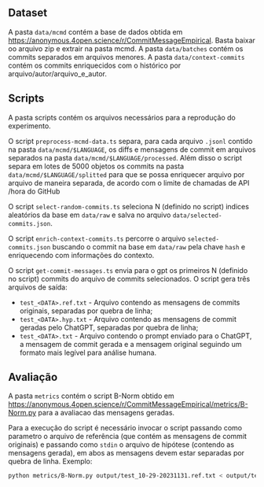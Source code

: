 ## Dataset

A pasta `data/mcmd` contém a base de dados obtida em https://anonymous.4open.science/r/CommitMessageEmpirical. Basta baixar oo arquivo zip e extrair na pasta mcmd.
A pasta `data/batches` contém os commits separados em arquivos menores.
A pasta `data/context-commits` contém os commits enriquecidos com o histórico por arquivo/autor/arquivo_e_autor.

## Scripts

A pasta scripts contém os arquivos necessários para a reprodução do experimento.

O script `preprocess-mcmd-data.ts` separa, para cada arquivo `.jsonl` contido na pasta `data/mcmd/$LANGUAGE`, os diffs e mensagens de commit em arquivos separados na pasta `data/mcmd/$LANGUAGE/processed`. Além disso o script separa em lotes de 5000 objetos os commits na pasta `data/mcmd/$LANGUAGE/splitted` para que se possa enriquecer arquivo por arquivo de maneira separada, de acordo com o limite de chamadas de API /hora do GitHub

O script `select-random-commits.ts` seleciona N (definido no script) indices aleatórios da base em `data/raw` e salva no arquivo `data/selected-commits.json`.

O script `enrich-context-commits.ts` percorre o arquivo `selected-commits.json` buscando o commit na base em `data/raw` pela chave `hash` e enriquecendo com informações do contexto.

O script `get-commit-messages.ts` envia para o gpt os primeiros N (definido no script) commits do arquivo de commits selecionados. O script gera três arquivos de saída:

- `test_<DATA>.ref.txt` - Arquivo contendo as mensagens de commits originais, separadas por quebra de linha;
- `test_<DATA>.hyp.txt` - Arquivo contendo as mensagens de commit geradas pelo ChatGPT, separadas por quebra de linha;
- `test_<DATA>.txt` - Arquivo contendo o prompt enviado para o ChatGPT, a mensagem de commit gerada e a mensagem original seguindo um formato mais legível para análise humana.

## Avaliação

A pasta `metrics` contém o script B-Norm obtido em https://anonymous.4open.science/r/CommitMessageEmpirical/metrics/B-Norm.py para a avaliacao das mensagens geradas.

Para a execução do script é necessário invocar o script passando como parametro o arquivo de referência (que contém as mensagens de commit originais) e passando como `stdin` o arquivo de hipótese (contendo as mensagens gerada), em abos as mensagens devem estar separadas por quebra de linha. Exemplo:

```bash
python metrics/B-Norm.py output/test_10-29-20231131.ref.txt < output/test_10-29-20231131.hyp.txt
```
